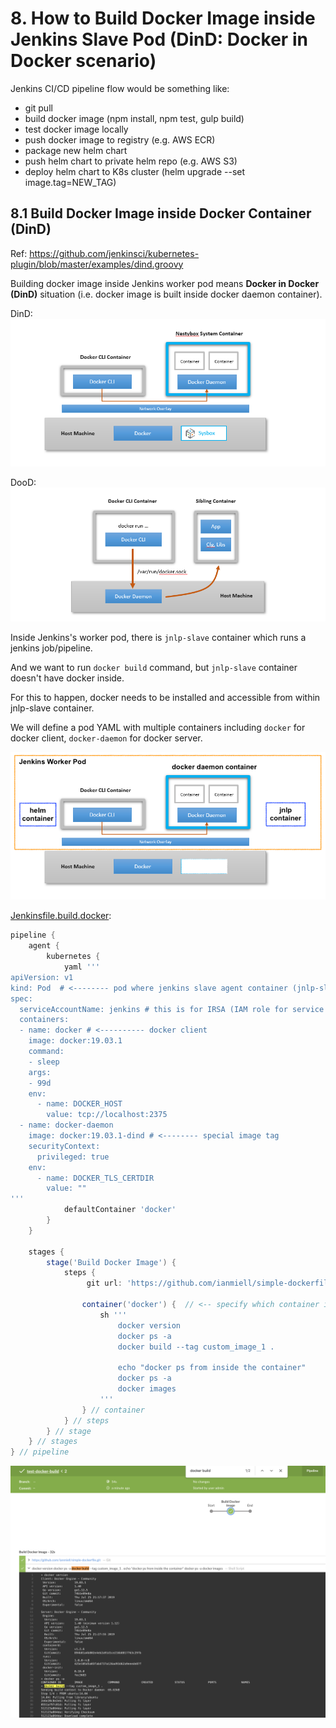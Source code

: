# 8. How to Build Docker Image inside Jenkins Slave Pod (DinD: Docker in Docker scenario)

Jenkins CI/CD pipeline flow would be something like:
- git pull
- build docker image (npm install, npm test, gulp build)
- test docker image locally
- push docker image to registry (e.g. AWS ECR)
- package new helm chart
- push helm chart to private helm repo (e.g. AWS S3)
- deploy helm chart to K8s cluster (helm upgrade --set image.tag=NEW_TAG)


## 8.1 Build Docker Image inside Docker Container (DinD)
Ref: https://github.com/jenkinsci/kubernetes-plugin/blob/master/examples/dind.groovy

Building docker image inside Jenkins worker pod means __Docker in Docker (DinD)__ situation (i.e. docker image is built inside docker daemon container). 

DinD:
![alt text](../imgs/dind.png "")

DooD:
![alt text](../imgs/dood.png "")

Inside Jenkins's worker pod, there is `jnlp-slave` container which runs a jenkins job/pipeline. 

And we want to run `docker build` command, but `jnlp-slave` container doesn't have docker inside.

For this to happen, docker needs to be installed and accessible from within jnlp-slave container. 

We will define a pod YAML with multiple containers including `docker` for docker client, `docker-daemon` for docker server.

![alt text](../imgs/dind_pod.png "")


[Jenkinsfile.build.docker](Jenkinsfile.build.docker):
```groovy
pipeline {
    agent {
        kubernetes {
            yaml '''
apiVersion: v1
kind: Pod  # <-------- pod where jenkins slave agent container (jnlp-slave) will be running
spec:
  serviceAccountName: jenkins # this is for IRSA (IAM role for service account)
  containers:
  - name: docker # <---------- docker client
    image: docker:19.03.1
    command:
    - sleep
    args:
    - 99d
    env:
      - name: DOCKER_HOST
        value: tcp://localhost:2375
  - name: docker-daemon
    image: docker:19.03.1-dind # <-------- special image tag
    securityContext:
      privileged: true
    env:
      - name: DOCKER_TLS_CERTDIR
        value: ""
'''
            defaultContainer 'docker'
        }
    }

    stages {
        stage('Build Docker Image') {
            steps {
                 git url: 'https://github.com/ianmiell/simple-dockerfile.git'
                    
                container('docker') {  // <-- specify which container in the pod YAML to run below as a host container
                    sh '''
                        docker version
                        docker ps -a
                        docker build --tag custom_image_1 .

                        echo "docker ps from inside the container"
                        docker ps -a
                        docker images
                    '''
                } // container
            } // steps
        } // stage
    } // stages
} // pipeline
```


![alt text](../imgs/pipeline_build_docker.png "")